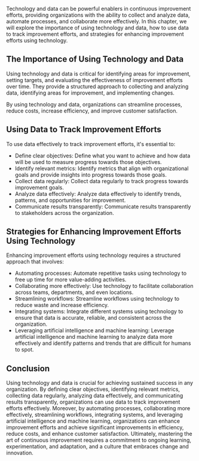 
Technology and data can be powerful enablers in continuous improvement efforts, providing organizations with the ability to collect and analyze data, automate processes, and collaborate more effectively. In this chapter, we will explore the importance of using technology and data, how to use data to track improvement efforts, and strategies for enhancing improvement efforts using technology.

The Importance of Using Technology and Data
-------------------------------------------

Using technology and data is critical for identifying areas for improvement, setting targets, and evaluating the effectiveness of improvement efforts over time. They provide a structured approach to collecting and analyzing data, identifying areas for improvement, and implementing changes.

By using technology and data, organizations can streamline processes, reduce costs, increase efficiency, and improve customer satisfaction.

Using Data to Track Improvement Efforts
---------------------------------------

To use data effectively to track improvement efforts, it's essential to:

* Define clear objectives: Define what you want to achieve and how data will be used to measure progress towards those objectives.
* Identify relevant metrics: Identify metrics that align with organizational goals and provide insights into progress towards those goals.
* Collect data regularly: Collect data regularly to track progress towards improvement goals.
* Analyze data effectively: Analyze data effectively to identify trends, patterns, and opportunities for improvement.
* Communicate results transparently: Communicate results transparently to stakeholders across the organization.

Strategies for Enhancing Improvement Efforts Using Technology
-------------------------------------------------------------

Enhancing improvement efforts using technology requires a structured approach that involves:

* Automating processes: Automate repetitive tasks using technology to free up time for more value-adding activities.
* Collaborating more effectively: Use technology to facilitate collaboration across teams, departments, and even locations.
* Streamlining workflows: Streamline workflows using technology to reduce waste and increase efficiency.
* Integrating systems: Integrate different systems using technology to ensure that data is accurate, reliable, and consistent across the organization.
* Leveraging artificial intelligence and machine learning: Leverage artificial intelligence and machine learning to analyze data more effectively and identify patterns and trends that are difficult for humans to spot.

Conclusion
----------

Using technology and data is crucial for achieving sustained success in any organization. By defining clear objectives, identifying relevant metrics, collecting data regularly, analyzing data effectively, and communicating results transparently, organizations can use data to track improvement efforts effectively. Moreover, by automating processes, collaborating more effectively, streamlining workflows, integrating systems, and leveraging artificial intelligence and machine learning, organizations can enhance improvement efforts and achieve significant improvements in efficiency, reduce costs, and enhance customer satisfaction. Ultimately, mastering the art of continuous improvement requires a commitment to ongoing learning, experimentation, and adaptation, and a culture that embraces change and innovation.

